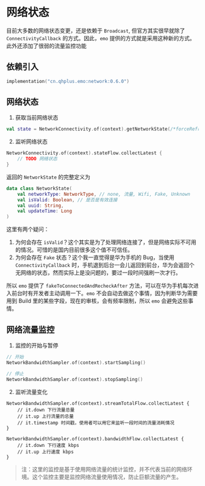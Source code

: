 # 网络状态

目前大多数的网络状态变更，还是依赖于 `Broadcast`, 但官方其实很早就除了 `ConnectivityCallback` 的方式。因此，`emo` 提供的方式就是采用这种新的方式。此外还添加了很弱的流量监控功能

## 依赖引入

```kts
implementation("cn.qhplus.emo:network:0.6.0")
```

## 网络状态

1. 获取当前网络状态

```kotlin
val state = NetworkConnectivity.of(context).getNetworkState(/*forceRefresh*/)
```

2. 监听网络状态

```kotlin
NetworkConnectivity.of(context).stateFlow.collectLatest {
    // TODO 网络状态
}
```

返回的 `NetworkState` 的完整定义为

```kotlin
data class NetworkState(
    val networkType: NetworkType, // none, 流量, Wifi, Fake, Unknown
    val isValid: Boolean, // 是否是有效连接
    val uuid: String,
    val updateTime: Long
)
```

这里有两个疑问：

1. 为何会存在 `isValid`？这个其实是为了处理网络连接了，但是网络实际不可用的情况。可惜的是国内目前很多这个值不可信任。
2. 为何会存在 `Fake` 状态？这个我一直觉得是华为手机的 Bug，当使用 `ConnectivityCallback` 时，手机退到后台一会儿返回到前台，华为会返回个无网络的状态，然而实际上是没问题的，要过一段时间强刷一次才行。

所以 `emo` 提供了 `fakeToConnectedAndRecheckAfter` 方法，可以在华为手机每次进入前台时有开发者主动调用一下。`emo` 不会自动去做这个事情，因为判断华为需要用到 Build 里的某些字段，现在的审核，会有频率限制，所以 `emo` 会避免这些事情。

## 网络流量监控

1. 监控的开始与暂停

```kotlin
// 开始
NetworkBandwidthSampler.of(context).startSampling()

// 停止
NetworkBandwidthSampler.of(context).stopSampling()

```

2. 监听流量变化

```
NetworkBandwidthSampler.of(context).streamTotalFlow.collectLatest {
    // it.down 下行流量总量
    // it.up 上行流量的总量
    // it.timestamp 时间戳，使用者可以用它来监听一段时间的流量消耗情况
}

NetworkBandwidthSampler.of(context).bandwidthFlow.collectLatest {
    // it.down 下行速度 kbps
    // it.up 上行速度 kbps
}
```

> 注：这里的监控是基于使用网络流量的统计监控，并不代表当前的网络环境。这个监控主要是监控网络流量使用情况，防止巨额流量的产生。